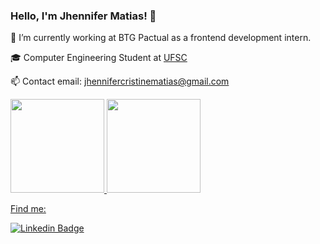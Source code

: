 ### Hello, I'm Jhennifer Matias! 👋

🏦 I’m currently working at BTG Pactual as a frontend development intern.

🎓 Computer Engineering Student at <a href="https://enc.ufsc.br/">UFSC</a>

📫 Contact email: jhennifercristinematias@gmail.com


<div align="left">
  <a href="https://github.com/jhennymatias">
  <img height="150em" src="https://github-readme-stats.vercel.app/api?username=jhennymatias&show_icons=true&theme=radical&include_all_commits=true&count_private=true"/>
  <img height="150em" src="https://github-readme-stats.vercel.app/api/top-langs/?username=jhennymatias&layout=compact&langs_count=7&theme=radical"/>
</div>

 
Find me:

[![Linkedin Badge](https://img.shields.io/badge/-LinkedIn-blue?style=flat-square&logo=Linkedin&logoColor=white&link=https://www.linkedin.com/in/jhennifer-m-170818122/)](https://www.linkedin.com/in/jhennifer-m-170818122/)


